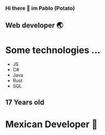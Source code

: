 ### Hi there 👋 im Pablo (Potato)
## Web developer 🌏
# Some technologies ...
- JS
- C#
- Java
- Rust
- SQL
## 17 Years old
# Mexican Developer 📱
<!--
**Chummiestmast33/Chummiestmast33** is a ✨ _special_ ✨ repository because its `README.md` (this file) appears on your GitHub profile.

Here are some ideas to get you started:

- 🔭 I’m currently working on ...
- 🌱 I’m currently learning ...
- 👯 I’m looking to collaborate on ...
- 🤔 I’m looking for help with ...
- 💬 Ask me about ...
- 📫 How to reach me: ...
- 😄 Pronouns: ...
- ⚡ Fun fact: ...
-->

